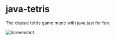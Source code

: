 # java-tetris
The classic tetris game made with java just for fun.

![Screenshot](./screenshot.png)

